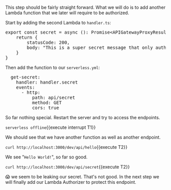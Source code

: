 This step should be fairly straight forward. What we will do is to add another Lambda function that we later will require to be authorized.

Start by adding the second Lambda to `handler.ts`:

<pre class="file" data-filename="project-red/handler.ts" data-target="append">
export const secret = async (): Promise&lt;APIGatewayProxyResult&gt; => {
    return {
        statusCode: 200,
        body: "This is a super secret message that only authorized users should see!\n"
    }
}
</pre>

Then add the function to our `serverless.yml`:

<pre class="file" data-filename="project-red/serverless.yml" data-target="append">
  get-secret:
    handler: handler.secret
    events:
      - http:
          path: api/secret
          method: GET
          cors: true
</pre>

So far nothing special. Restart the server and try to access the endpoints.

`serverless offline`{{execute interrupt T1}}

We should see that we have another function as well as another endpoint.

`curl http://localhost:3000/dev/api/hello`{{execute T2}}

We see "`Hello World!`", so far so good.

`curl http://localhost:3000/dev/api/secret`{{execute T2}}

😱 we seem to be leaking our secret. That's not good. In the next step we will finally add our Lambda Authorizer to protect this endpoint.